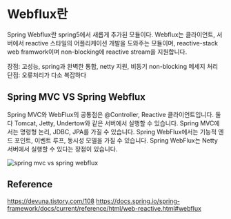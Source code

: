 # Webflux란
Spring Webflux란 spring5에서 새롭게 추가된 모듈이다.
Webflux는 클라이언트, 서버에서 reactive 스타일의 어플리케이션 개발을 도와주는 모듈이며, reactive-stack web framwork이며 non-blocking에 reactive stream을 지원합니다.

장점: 고성능, spring과 완벽한 통합, netty 지원, 비동기 non-blocking 메세지 처리
단점: 오류처리가 다소 복잡하다

## Spring MVC VS Spring Webflux
Spring MVC와 WebFlux의 공통점은 @Controller, Reactive 클라이언트입니다. 둘 다 Tomcat, Jetty, Undertow와 같은 서버에서 실행할 수 있습니다. Spring MVC에서는 명령형 논리, JDBC, JPA를 가질 수 있습니다. Spring WebFlux에서는 기능적 엔드 포인트, 이벤트 루프, 동시성 모델을 가질 수 있습니다. Spring WebFlux는 Netty 서버에서 실행할 수 있다는 장점이 있습니다.

![spring mvc vs spring webflux](https://docs.spring.io/spring-framework/docs/current/reference/html/images/spring-mvc-and-webflux-venn.png)



## Reference
https://devuna.tistory.com/108
https://docs.spring.io/spring-framework/docs/current/reference/html/web-reactive.html#webflux